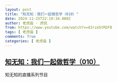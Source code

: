 ```yaml
---
layout: post
title: "知无知：我们一起做哲学（010）"
date: 2024-11-25T22:19:34.000Z
author: 老虎庙 · 虎侃
from: https://www.youtube.com/watch?v=dJrze5tM2F0
tags: [ 老虎庙 ]
comments: True
categories: [ 老虎庙 ]
---
```

<!--1732573174000-->
[知无知：我们一起做哲学（010）](https://www.youtube.com/watch?v=dJrze5tM2F0)
------

<div>
知无知的直播系列节目
</div>

